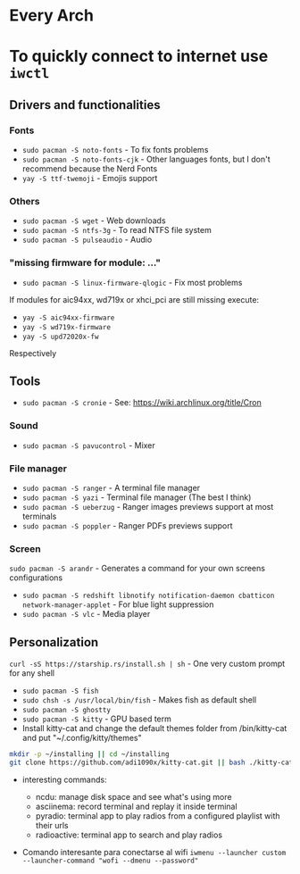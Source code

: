 # Every Arch
# To quickly connect to internet use `iwctl`
## Drivers and functionalities
### Fonts
- `sudo pacman -S noto-fonts` - To fix fonts problems
- `sudo pacman -S noto-fonts-cjk` - Other languages fonts, but I don't recommend because the Nerd Fonts
- `yay -S ttf-twemoji` - Emojis support

### Others
- `sudo pacman -S wget` - Web downloads
- `sudo pacman -S ntfs-3g` - To read NTFS file system
- `sudo pacman -S pulseaudio` - Audio

### "missing firmware for module: ..."
- `sudo pacman -S linux-firmware-qlogic` - Fix most problems

If modules for aic94xx, wd719x or xhci_pci are still missing execute:
- `yay -S aic94xx-firmware`
- `yay -S wd719x-firmware`
- `yay -S upd72020x-fw`

Respectively

## Tools
- `sudo pacman -S cronie` - See: https://wiki.archlinux.org/title/Cron
### Sound
- `sudo pacman -S pavucontrol` - Mixer
### File manager
- `sudo pacman -S ranger` - A terminal file manager
- `sudo pacman -S yazi` - Terminal file manager (The best I think)
- `sudo pacman -S ueberzug` - Ranger images previews support at most terminals
- `sudo pacman -S poppler` - Ranger PDFs previews support
### Screen
`sudo pacman -S arandr` - Generates a command for your own screens configurations
- `sudo pacman -S redshift libnotify notification-daemon cbatticon network-manager-applet` - For blue light suppression
- `sudo pacman -S vlc` - Media player

## Personalization
`curl -sS https://starship.rs/install.sh | sh` - One very custom prompt for any shell
- `sudo pacman -S fish`
- `sudo chsh -s /usr/local/bin/fish` - Makes fish as default shell
- `sudo pacman -S ghostty`
- `sudo pacman -S kitty` - GPU based term
- Install kitty-cat and change the default themes folder from /bin/kitty-cat and put "~/.config/kitty/themes"
```bash
mkdir -p ~/installing || cd ~/installing
git clone https://github.com/adi1090x/kitty-cat.git || bash ./kitty-cat/install
```

- interesting commands:
    - ncdu: manage disk space and see what's using more
    - asciinema: record terminal and replay it inside terminal
    - pyradio: terminal app to play radios from a configured playlist with their urls
    - radioactive: terminal app to search and play radios


- Comando interesante para conectarse al wifi `iwmenu --launcher custom --launcher-command "wofi --dmenu --password"`
